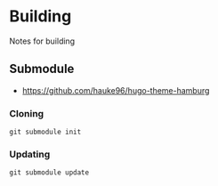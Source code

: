 # Building

Notes for building

## Submodule

* https://github.com/hauke96/hugo-theme-hamburg

### Cloning

`git submodule init`

### Updating

`git submodule update`
